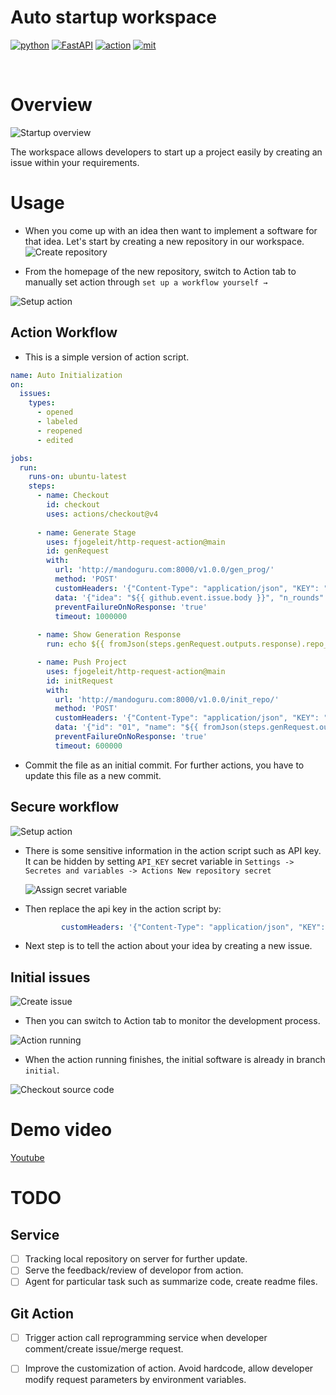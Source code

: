 # Auto startup workspace
<p>
    <a href="https://www.python.org/" target="blank_"><img alt="python" src="https://img.shields.io/badge/python-3.10.13-green" /></a>
    <a href="https://fastapi.tiangolo.com/" target="blank_"><img alt="FastAPI" src="https://img.shields.io/badge/MetaGPT-0.7.4-orange" /></a>
    <a href="https://reactjs.org/" target="blank_"><img alt="action" src="https://img.shields.io/badge/Github-Action-purple" /></a>
    <a href="https://opensource.org/licenses/MIT" target="blank_"><img alt="mit" src="https://img.shields.io/badge/License-MIT-blue.svg" /></a>
</p>
<br/>

# Overview
![Startup overview](profile/assets/tool_overview.png)

The workspace allows developers to start up a project easily by creating an issue within your requirements.

# Usage

- When you come up with an idea then want to implement a software for that idea. Let's start by creating a new repository in our workspace.
![Create repository](profile/assets/create_repository.png)

- From the homepage of the new repository, switch to Action tab to manually set action through `set up a workflow yourself →`



![Setup action](profile/assets/create_action_script.png)


## Action Workflow

- This is a simple version of action script.

```yaml
name: Auto Initialization
on:
  issues:
    types:
      - opened
      - labeled
      - reopened
      - edited

jobs:
  run:
    runs-on: ubuntu-latest
    steps:
      - name: Checkout
        id: checkout
        uses: actions/checkout@v4
        
      - name: Generate Stage
        uses: fjogeleit/http-request-action@main
        id: genRequest
        with:
          url: 'http://mandoguru.com:8000/v1.0.0/gen_prog/'
          method: 'POST'
          customHeaders: '{"Content-Type": "application/json", "KEY": "MqQVfJ6Fq1umZnUI7ZuaycciCjxi3gM0"}'
          data: '{"idea": "${{ github.event.issue.body }}", "n_rounds": 5, "project_name": "${{ github.repository }}"}'
          preventFailureOnNoResponse: 'true'
          timeout: 1000000
          
      - name: Show Generation Response
        run: echo ${{ fromJson(steps.genRequest.outputs.response).repo_name }}

      - name: Push Project
        uses: fjogeleit/http-request-action@main
        id: initRequest
        with:
          url: 'http://mandoguru.com:8000/v1.0.0/init_repo/'
          method: 'POST'
          customHeaders: '{"Content-Type": "application/json", "KEY": "MqQVfJ6Fq1umZnUI7ZuaycciCjxi3gM0"}'
          data: '{"id": "01", "name": "${{ fromJson(steps.genRequest.outputs.response).repo_name }}", "local": "${{ fromJson(steps.genRequest.outputs.response).repo_name }}", "remote_url": "${{ github.server_url }}/${{ github.repository }}", "remote_name": "origin", "branch": "initial", "commit_message": "Init commit"}'
          preventFailureOnNoResponse: 'true'
          timeout: 600000
```

- Commit the file as an initial commit. For further actions, you have to update this file as a new commit.

## Secure workflow

![Setup action](profile/assets/commit_action.png)

  - There is some sensitive information in the action script such as API key. It can be hidden by setting `API_KEY` secret variable in `Settings -> Secretes and variables -> Actions New repository secret`

    ![Assign secret variable](profile/assets/assign_secret_variable.png)

  - Then replace the api key in the action script by:
  
    ```yaml
            customHeaders: '{"Content-Type": "application/json", "KEY": &{{ secret.API_KEY }}}'
    ```

- Next step is to tell the action about your idea by creating a new issue.


## Initial issues

![Create issue](profile/assets/create_issue.png)

- Then you can switch to Action tab to monitor the development process.

![Action running](profile/assets/monitor_action_running.png)

- When the action running finishes, the initial software is already in branch `initial`.

![Checkout source code](profile/assets/checkout_source_code.png)


# Demo video

[Youtube](https://youtu.be/B7aHY052LAU)


# TODO

## Service
- [ ] Tracking local repository on server for further update.
- [ ] Serve the feedback/review of developor from action.
- [ ] Agent for particular task such as summarize code, create readme files.
 
## Git Action
- [ ] Trigger action call reprogramming service when developer comment/create issue/merge request.
- [ ] Improve the customization of action. Avoid hardcode, allow developer modify request parameters by environment variables.


